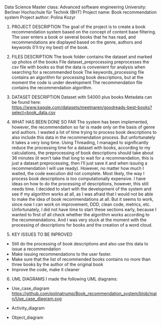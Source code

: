 Data Science Master class: Advanced software engineering
University: Berliner Hochschule für Technik (BHT)
Project name: Book recommendation system
Project author: Polina Kozyr


1. PROJECT DESCRIPTION
The goal of the project is to create a book recommendation system based on the concept of content base filtering.
The user enters a book or several books that he has read, and recommendations are displayed based on the genre, authors and keywords (I'll try my best) of the book.

2. FILES DESCRIPTION
The book folder contains the dataset and marked up photos of the books
File dataset_preprocessing preprocesses the csv file with books so that the data is convenient for analysis when searching for a recommended book
The keywords_processing file contains an algorithm for processing book descriptions, but at the moment the code is under development
The recommendation file contains the recommendation algorithm.

3. DATASET DESCRIPTION
Dataset with 54000 plus books
Metadata can be found here:
https://www.kaggle.com/datasets/meetnaren/goodreads-best-books?select=book_data.csv

4. WHAT HAS BEEN DONE SO FAR
The system has been implemented, however, the recommendation so far is made only on the basis of genre and authors. I wasted a lot of time trying to process book descriptions to also include this data in the recommendation process. But unfortunately it takes a very long time. Using Threading, I managed to significantly reduce the processing time for a dataset with books, according to my calculations, the preprocessing of book descriptions should take about 36 minutes (it won’t take that long to wait for a recommendation, this is just a dataset preprocessing, then I’ll just save it and when issuing a recommendation I will use ready). However, no matter how much I waited, the code execution did not complete. Most likely, the way I process book descriptions is too computationally expensive. I have ideas on how to do the processing of descriptions, however, this still needs time.
I decided to start with the development of the system and see if my algorithm works at all, as I was afraid that I would not be able to make the idea of book recommendations at all. But it seems to work, since now I can work on improvement, DDD, clean code, metrics, etc. Unfortunately, I did not have time to start these sections early, because I wanted to first of all check whether the algorithm works according to the recommendations. And I was very stuck at the moment with the processing of descriptions for books and the creation of a word cloud.

5. KEY ISSUES TO BE INPROVED
 * Still do the processing of book descriptions and also use this data to issue a recommendation 
 * Make issuing recommendations to the user faster. 
 * Make sure that the list of recommended books contains no more than three books by the author of the original book 
 * Improve the code, make it cleaner

6. UML DIAGRAMS
I made the following UML diagrams:
* Use_case_diagram
https://github.com/polinatrump/Book_recommendation_system/blob/main/Use_case_diagram.svg
* Activity_diagram

* Object_diagram

